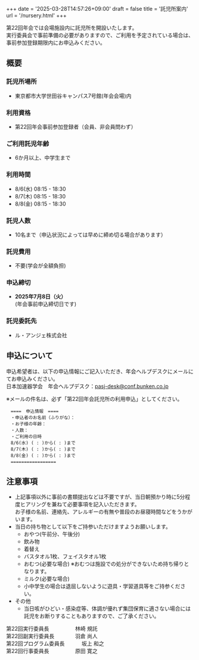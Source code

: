 +++
date = '2025-03-28T14:57:26+09:00'
draft = false
title = '託児所案内'
url = '/nursery.html'
+++


第22回年会では会場施設内に託児所を開設いたします。  
実行委員会で事前準備の必要がありますので、ご利用を予定されている場合は、事前参加登録期限内にお申込みください。

## 概要

### 託児所場所

* 東京都市大学世田谷キャンパス7号館(年会会場)内

### 利用資格

* 第22回年会事前参加登録者（会員、非会員問わず）

### ご利用託児年齢

* 6か月以上、中学生まで

### 利用時間

* 8/6(水) 08:15 - 18:30
* 8/7(木) 08:15 - 18:30
* 8/8(金) 08:15 - 18:30

### 託児人数

* 10名まで（申込状況によっては早めに締め切る場合があります）

### 託児費用

* 不要(学会が全額負担)

### 申込締切

* **2025年7月8日（火）**  
 (年会事前申込締切日です)

### 託児委託先

* ル・アンジェ株式会社

## 申込について

申込希望者は、以下の申込情報にご記入いただき、年会ヘルプデスクにメールにてお申込みください。  
日本加速器学会　年会ヘルプデスク：pasj-desk@conf.bunken.co.jp

※メールの件名は、必ず「第22回年会託児所の利用申込」としてください。
```
　====　申込情報　====
　・申込者のお名前（ふりがな）：
　・お子様の年齢：
　・人数：
　・ご利用の日時
　8/6(水) ( : )から( : )まで
　8/7(木) ( : )から( : )まで
　8/8(金) ( : )から( : )まで
　=================
```

## 注意事項

* 上記事項以外に事前の書類提出などは不要ですが、当日朝預かり時に5分程度ヒアリングを兼ねて必要事項を記入いただきます。  
お子様の名前、連絡先、アレルギーの有無や普段のお昼寝時間などをうかがいます。
* 当日の持ち物として以下をご持参いただけますようお願いします。
  * おやつ(午前分、午後分)
  * 飲み物
  * 着替え
  * バスタオル1枚、フェイスタオル1枚
  * おむつ(必要な場合)  ※おむつは施設での処分ができないため持ち帰りとなります。
  * ミルク(必要な場合)　
  * 小中学生の場合は退屈しないように遊具・学習道具等をご持参ください。
* その他
  * 当日咳がひどい・感染症等、体調が優れず集団保育に適さない場合には託児をお断りすることもありますので、ご了承ください。

第22回実行委員長　　　　　林崎 規託  
第22回副実行委員長　　　　羽倉 尚人  
第22回プログラム委員長　 　　坂上 和之  
第22回行事委員長　　　　　原田 寛之  